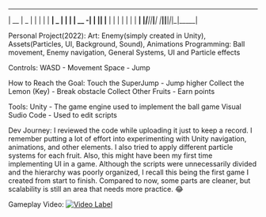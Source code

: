  _____ _____ __    __       _____ _____ _____ _____ 
| __  |  _  |  |  |  |     |   __|  _  |     |   __|
| __ -|     |  |__|  |__   |  |  |     | | | |   __|
|_____|__|__|_____|_____|  |_____|__|__|_|_|_|_____|
                                                    
Personal Project(2022):
    Art: Enemy(simply created in Unity), Assets(Particles, UI, Background, Sound), Animations
    Programming: Ball movement, Enemy navigation, General Systems, UI and Particle effects

Controls:
    WASD - Movement
    Space - Jump

How to Reach the Goal:
    Touch the SuperJump - Jump higher
    Collect the Lemon (Key) - Break obstacle
    Collect Other Fruits - Earn points

Tools:
    Unity - The game engine used to implement the ball game
    Visual Sudio Code - Used to edit scripts

Dev Journey:
    I reviewed the code while uploading it just to keep a record. I remember putting a lot of effort into experimenting with Unity navigation, animations, and other elements. I also tried to apply different particle systems for each fruit. Also, this might have been my first time implementing UI in a game. Although the scripts were unnecessarily divided and the hierarchy was poorly organized, I recall this being the first game I created from start to finish. Compared to now, some parts are cleaner, but scalability is still an area that needs more practice. 😂

Gameplay Video:
    [![Video Label](http://img.youtube.com/vi/DQ5hpx12rDs/0.jpg)](https://youtu.be/DQ5hpx12rDs)
